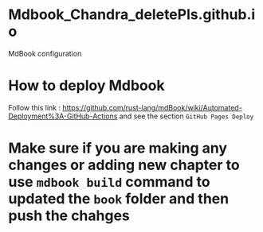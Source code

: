 # Mdbook_Chandra_deletePls.github.io
MdBook configuration

# How to deploy Mdbook 
Follow this link : https://github.com/rust-lang/mdBook/wiki/Automated-Deployment%3A-GitHub-Actions and see the section `GitHub Pages Deploy`

# Make sure if you are making any changes or adding new chapter to use `mdbook build` command to updated the `book` folder and then push the chahges

